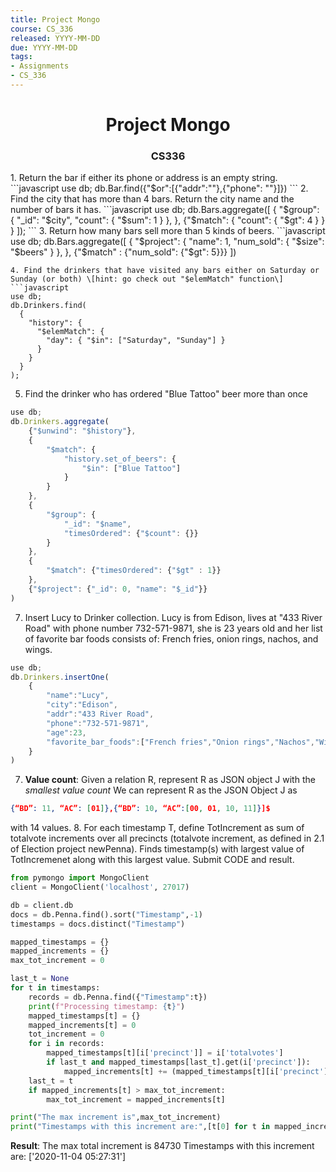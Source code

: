 ```yaml
---
title: Project Mongo
course: CS_336
released: YYYY-MM-DD
due: YYYY-MM-DD
tags:
- Assignments
- CS_336
---
```

<center><h1>Project Mongo</h1></center>
<center><h3>CS336</h3></center>
1. Return the bar if either its phone or address is an empty string.
```javascript
use db;
db.Bar.find({"$or":[{"addr":""},{"phone": ""}]})
```
2. Find the city that has more than 4 bars. Return the city name and the number of bars it has.
```javascript
use db;
db.Bars.aggregate([
  {
    "$group": {
      "_id": "$city",
      "count": {
        "$sum": 1
      }
    },
  },
  {"$match": { "count": { "$gt": 4 } } }
]);
```
3. Return how many bars sell more than 5 kinds of beers.
```javascript
use db;
db.Bars.aggregate([
    {
      "$project": {
        "name": 1,
        "num_sold": {
	        "$size": "$beers"
	    }
      },
    },
    {"$match" : {"num_sold": {"$gt": 5}}}
])

```
4. Find the drinkers that have visited any bars either on Saturday or Sunday (or both) \[hint: go check out "$elemMatch" function\]
```javascript
use db;
db.Drinkers.find(
  {
    "history": {
      "$elemMatch": {
        "day": { "$in": ["Saturday", "Sunday"] }
      }
    }
  }
);
```
5. Find the drinker who has ordered "Blue Tattoo" beer more than once
```javascript
use db;
db.Drinkers.aggregate(
	{"$unwind": "$history"},
	{
		"$match": {
			"history.set_of_beers": {
				"$in": ["Blue Tattoo"]
			}
		}
	},
	{
		"$group": {
			"_id": "$name",
			"timesOrdered": {"$count": {}}
		}
	},
	{
		"$match": {"timesOrdered": {"$gt" : 1}}
	},
	{"$project": {"_id": 0, "name": "$_id"}}
)
```
7. Insert Lucy to Drinker collection. Lucy is from Edison, lives at "433 River Road" with phone number 732-571-9871, she is 23 years old and her list of favorite bar foods consists of: French fries, onion rings, nachos, and wings.
```javascript
use db;
db.Drinkers.insertOne(
	{
		"name":"Lucy",
		"city":"Edison",
		"addr":"433 River Road",
		"phone":"732-571-9871",
		"age":23,
		"favorite_bar_foods":["French fries","Onion rings","Nachos","Wings"]
	}
) 
```
7. **Value count**: Given a relation R, represent R as JSON object J with the *smallest value count*
We can represent R as the JSON Object J as
```json
{“BD”: 11, “AC”: [01]},{“BD”: 10, “AC”:[00, 01, 10, 11]}]$
```
with 14 values.
8. For each timestamp T, define TotIncrement as sum of totalvote increments over all precincts (totalvote increment, as defined in 2.1 of Election project newPenna). Finds timestamp(s) with largest value of TotIncremenet along with this largest value. Submit CODE and result.
```python
from pymongo import MongoClient
client = MongoClient('localhost', 27017)

db = client.db
docs = db.Penna.find().sort("Timestamp",-1)
timestamps = docs.distinct("Timestamp")

mapped_timestamps = {}
mapped_increments = {}
max_tot_increment = 0

last_t = None
for t in timestamps:
    records = db.Penna.find({"Timestamp":t})
    print(f"Processing timestamp: {t}")
    mapped_timestamps[t] = {}
    mapped_increments[t] = 0
    tot_increment = 0
    for i in records:
        mapped_timestamps[t][i['precinct']] = i['totalvotes']
        if last_t and mapped_timestamps[last_t].get(i['precinct']):
            mapped_increments[t] += (mapped_timestamps[t][i['precinct']] - mapped_timestamps[last_t][i['precinct']])
    last_t = t
    if mapped_increments[t] > max_tot_increment:
        max_tot_increment = mapped_increments[t]

print("The max increment is",max_tot_increment)
print("Timestamps with this increment are:",[t[0] for t in mapped_increments.items() if t[1] == max_tot_increment])
```

**Result**:
The max total increment is 84730
Timestamps with this increment are: \['2020-11-04 05:27:31'\]